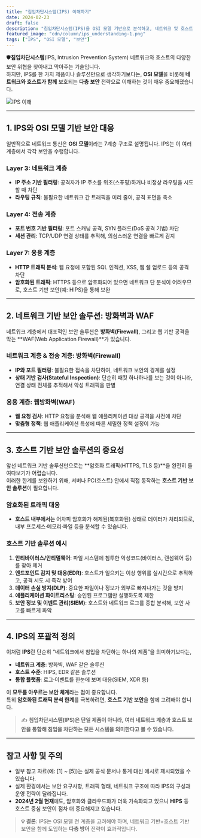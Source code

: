 ```yaml
---
title: "침입차단시스템(IPS) 이해하기"
date: 2024-02-23
draft: false
description: "침입차단시스템(IPS)을 OSI 모델 기반으로 분석하고, 네트워크 및 호스트 보안의 포괄적 전략으로 이해합니다."
featured_image: "cdn/column/ips_understanding-1.png"
tags: ["IPS", "OSI 모델", "보안"]
---
```


🛡️**침입차단시스템**(IPS, Intrusion Prevention System) 네트워크와 호스트의 다양한 보안 위협을 찾아내고 막아주는 기술입니다.  
하지만, IPS를 한 가지 제품이나 솔루션만으로 생각하기보다는, **OSI 모델**을 비롯해 **네트워크와 호스트가 함께** 보호되는 **다층 보안** 전략으로 이해하는 것이 매우 중요해졌습니다.

![IPS 이해](https://blog.plura.io/cdn/column/ips_understanding-1.png)

<!--more-->

---

## 1. IPS와 OSI 모델 기반 보안 대응
일반적으로 네트워크 통신은 **OSI 모델**이라는 7계층 구조로 설명됩니다. IPS는 이 여러 계층에서 각각 보안을 수행합니다.

### Layer 3: 네트워크 계층
- **IP 주소 기반 필터링**: 공격자가 IP 주소를 위조(스푸핑)하거나 비정상 라우팅을 시도할 때 차단  
- **라우팅 규칙**: 불필요한 네트워크 간 트래픽을 미리 줄여, 공격 표면을 축소

### Layer 4: 전송 계층
- **포트 번호 기반 필터링**: 포트 스캐닝 공격, SYN 플러드(DoS 공격 기법) 차단  
- **세션 관리**: TCP/UDP 연결 상태를 추적해, 의심스러운 연결을 빠르게 감지

### Layer 7: 응용 계층
- **HTTP 트래픽 분석**: 웹 요청에 포함된 SQL 인젝션, XSS, 웹 쉘 업로드 등의 공격 차단  
- **암호화된 트래픽**: HTTPS 등으로 암호화되어 있으면 네트워크 단 분석이 어려우므로, 호스트 기반 보안(예: HIPS)을 통해 보완

---

## 2. 네트워크 기반 보안 솔루션: 방화벽과 WAF
네트워크 계층에서 대표적인 보안 솔루션은 **방화벽(Firewall)**, 그리고 웹 기반 공격을 막는 **WAF(Web Application Firewall)**가 있습니다.

### 네트워크 계층 & 전송 계층: 방화벽(Firewall)
- **IP와 포트 필터링**: 불필요한 접속을 차단하여, 네트워크 보안의 경계를 설정  
- **상태 기반 검사(Stateful Inspection)**: 단순히 패킷 하나하나를 보는 것이 아니라, 연결 상태 전체를 추적해서 악성 트래픽을 판별

### 응용 계층: 웹방화벽(WAF)
- **웹 요청 검사**: HTTP 요청을 분석해 웹 애플리케이션 대상 공격을 사전에 차단  
- **맞춤형 정책**: 웹 애플리케이션 특성에 따른 세밀한 정책 설정이 가능

---

## 3. 호스트 기반 보안 솔루션의 중요성
앞선 네트워크 기반 솔루션만으로는 **암호화 트래픽(HTTPS, TLS 등)**을 완전히 들여다보기가 어렵습니다.  
이러한 한계를 보완하기 위해, 서버나 PC(호스트) 안에서 직접 동작하는 **호스트 기반 보안 솔루션**이 필요합니다.

### 암호화된 트래픽 대응
- **호스트 내부에서는** 어차피 암호화가 해제된(복호화된) 상태로 데이터가 처리되므로, 내부 프로세스·메모리·파일 등을 분석할 수 있습니다.

### 호스트 기반 솔루션 예시
1. **안티바이러스/안티멀웨어**: 파일 시스템에 침투한 악성코드(바이러스, 랜섬웨어 등)를 찾아 제거  
2. **엔드포인트 감지 및 대응(EDR)**: 호스트가 일으키는 이상 행위를 실시간으로 추적하고, 공격 시도 시 즉각 방어  
3. **데이터 손실 방지(DLP)**: 중요한 파일이나 정보가 외부로 빠져나가는 것을 방지  
4. **애플리케이션 화이트리스팅**: 승인된 프로그램만 실행하도록 제한  
5. **보안 정보 및 이벤트 관리(SIEM)**: 호스트와 네트워크 로그를 종합 분석해, 보안 사고를 빠르게 파악

---

## 4. IPS의 포괄적 정의
이처럼 **IPS**란 단순히 “네트워크에서 침입을 차단하는 하나의 제품”을 의미하기보다는,  
- **네트워크 계층**: 방화벽, WAF 같은 솔루션  
- **호스트 수준**: HIPS, EDR 같은 솔루션  
- **통합 플랫폼**: 로그·이벤트를 한눈에 보며 대응(SIEM, XDR 등)

이 **모두를 아우르는 보안 체계**라는 점이 중요합니다.  
특히 **암호화된 트래픽 분석 한계**를 극복하려면, **호스트 기반 보안**을 함께 고려해야 합니다.

> ✍️ **침입차단시스템(IPS)은 단일 제품이 아니라, 여러 네트워크 계층과 호스트 보안을 통합해 침입을 차단하는 모든 시스템을 의미한다고 볼 수 있습니다.**

---

## 참고 사항 및 주의
- 일부 참고 자료(예: [1] ~ [5])는 실제 공식 문서나 통계 대신 예시로 제시되었을 수 있습니다.  
- 실제 환경에서는 보안 요구사항, 트래픽 형태, 네트워크 구조에 따라 IPS의 구성과 운영 전략이 달라집니다.  
- **2024년 2월 현재**에도, 암호화와 클라우드화가 더욱 가속화되고 있으니 **HIPS** 등 호스트 중심 보안이 점차 더 중요해지고 있습니다.

> **💡 결론**: IPS는 OSI 모델 전 계층을 고려해야 하며, 네트워크 기반+호스트 기반 보안을 함께 도입하는 **다층 방어** 전략이 효과적입니다.
